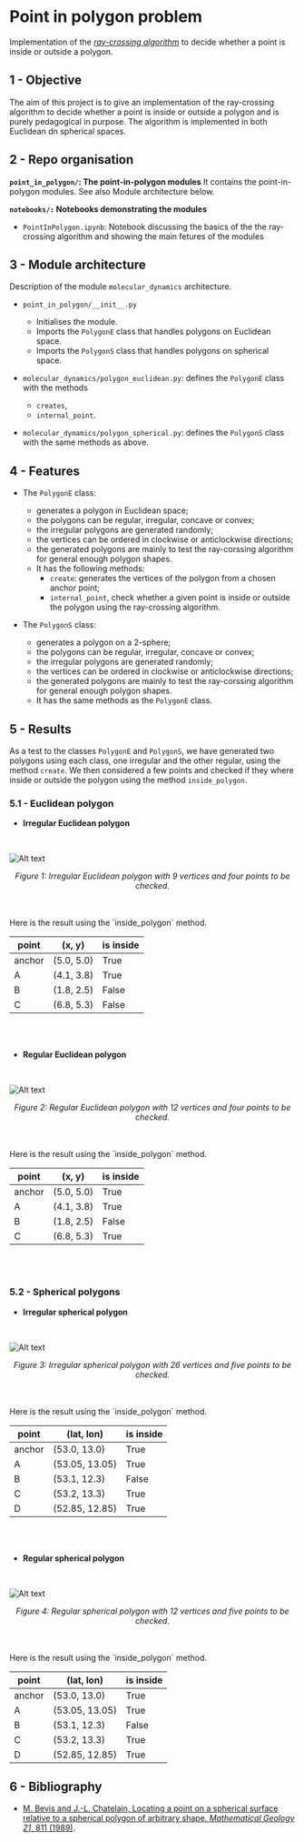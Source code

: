 # Point in polygon problem
Implementation of the [*ray-crossing algorithm*](https://en.wikipedia.org/wiki/Point_in_polygon) to decide whether a point is inside or outside a polygon.

## 1 - Objective

The aim of this project is to give an implementation of the ray-crossing algorithm to decide whether a point is inside or outside a polygon and is purely pedagogical in purpose. The algorithm is implemented in both Euclidean dn spherical spaces.

## 2 - Repo organisation

**`point_in_polygon/`: The point-in-polygon modules**
It contains the point-in-polygon modules. See also Module architecture below.

**`notebooks/:` Notebooks demonstrating the modules**
- `PointInPolygon.ipynb`: Notebook discussing the basics of the the ray-crossing algorithm and showing the main fetures of the modules

## 3 - Module architecture

Description of the module `molecular_dynamics` architecture.

- `point_in_polygon/__init__.py`
  - Initialises the module.
  - Imports the `PolygonE` class that handles polygons on Euclidean space.
  - Imports the `PolygonS` class that handles polygons on spherical space.

- `molecular_dynamics/polygon_euclidean.py`: defines the `PolygonE` class with the methods
  -  `creates`,
  -  `internal_point`.
- `molecular_dynamics/polygon_spherical.py`: defines the `PolygonS` class with the same methods as above.

## 4 - Features

- The `PolygonE` class:
  - generates a polygon in Euclidean space;
  - the polygons can be regular, irregular, concave or convex;
  - the irregular polygons are generated randomly;
  - the vertices can be ordered in clockwise or anticlockwise directions;
  - the generated polygons are mainly to test the ray-corssing algorithm for general enough polygon shapes. 
  - It has the following methods:
    - `create`: generates the vertices of the polygon from a chosen anchor point;
    - `internal_point`, check whether a given point is inside or outside the polygon using the ray-crossing algorithm.

- The `PolygonS` class:
  - generates a polygon on a 2-sphere;
  - the polygons can be regular, irregular, concave or convex;
  - the irregular polygons are generated randomly;
  - the vertices can be ordered in clockwise or anticlockwise directions;
  - the generated polygons are mainly to test the ray-corssing algorithm for general enough polygon shapes. 
  - It has the same methods as the `PolygonE` class.

## 5 - Results

As a test to the classes `PolygonE` and `PolygonS`, we have generated two polygons using each class, one irregular and the other regular, using the method `create`. We then considered a few points and checked if they where inside or outside the polygon using the method `inside_polygon`. 

### 5.1 - Euclidean polygon

- **Irregular Euclidean polygon**
<br>

![Alt text](pictures/irreg_euclidean_polygon.png)
<div align="center">
  
*Figure 1: Irregular Euclidean polygon with 9 vertices and four points to be checked.*

</div>
<br><br>
Here is the result using the `inside_polygon` method.
<div align="center">
  
| point  |   (x, y)   | is inside |
|--------|------------|-----------|
| anchor | (5.0, 5.0) |    True   |
|   A    | (4.1, 3.8) |    True   |
|   B    | (1.8, 2.5) |   False   |
|   C    | (6.8, 5.3) |   False   |

</div>
<br><br>

- **Regular Euclidean polygon**
<br>

![Alt text](pictures/reg_euclidean_polygon.png)
<div align="center">
  
*Figure 2: Regular Euclidean polygon with 12 vertices and four points to be checked.*

</div>
<br><br>
Here is the result using the `inside_polygon` method.
<div align="center">

| point  |   (x, y)   | is inside |
|--------|------------|-----------|
| anchor | (5.0, 5.0) |    True   |
|   A    | (4.1, 3.8) |    True   |
|   B    | (1.8, 2.5) |   False   |
|   C    | (6.8, 5.3) |    True   |

</div>
<br><br>

### 5.2 - Spherical polygons

- **Irregular spherical polygon**
<br>

![Alt text](pictures/irreg_spherical_polygon.png)
<div align="center">
  
*Figure 3: Irregular spherical polygon with 26 vertices and five points to be checked.*

</div>
<br><br>
Here is the result using the `inside_polygon` method.
<div align="center">

  
| point  |   (lat, lon)   | is inside |
|--------|----------------|-----------|
| anchor |  (53.0, 13.0)  |    True   |
|   A    | (53.05, 13.05) |    True   |
|   B    |  (53.1, 12.3)  |   False   |
|   C    |  (53.2, 13.3)  |    True   |
|   D    | (52.85, 12.85) |    True   |

</div>
<br><br>

- **Regular spherical polygon**
<br>

![Alt text](pictures/reg_spherical_polygon.png)
<div align="center">
  
*Figure 4: Regular spherical polygon with 12 vertices and five points to be checked.*

</div>
<br><br>
Here is the result using the `inside_polygon` method.
<div align="center">
  
| point  |   (lat, lon)   | is inside |
|--------|----------------|-----------|
| anchor |  (53.0, 13.0)  |    True   |
|   A    | (53.05, 13.05) |    True   |
|   B    |  (53.1, 12.3)  |   False   |
|   C    |  (53.2, 13.3)  |    True   |
|   D    | (52.85, 12.85) |    True   |

</div>

## 6 - Bibliography

- [M. Bevis and J.-L. Chatelain, Locating a point on a spherical surface relative to a spherical polygon of arbitrary shape. *Mathematical Geology* *21*, 811 (1989)](https://link.springer.com/article/10.1007/BF00894449).

